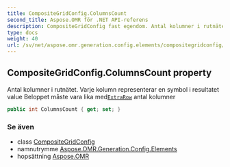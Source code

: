 ```yaml
---
title: CompositeGridConfig.ColumnsCount
second_title: Aspose.OMR för .NET API-referens
description: CompositeGridConfig fast egendom. Antal kolumner i rutnätet. Varje kolumn representerar en symbol i resultatet value Beloppet måste vara lika medExtraRow antal kolumner
type: docs
weight: 40
url: /sv/net/aspose.omr.generation.config.elements/compositegridconfig/columnscount/
---
```

## CompositeGridConfig.ColumnsCount property

Antal kolumner i rutnätet. Varje kolumn representerar en symbol i resultatet value Beloppet måste vara lika med[`ExtraRow`](../extrarow/) antal kolumner

```csharp
public int ColumnsCount { get; set; }
```

### Se även

* class [CompositeGridConfig](../)
* namnutrymme [Aspose.OMR.Generation.Config.Elements](../../compositegridconfig/)
* hopsättning [Aspose.OMR](../../../)


